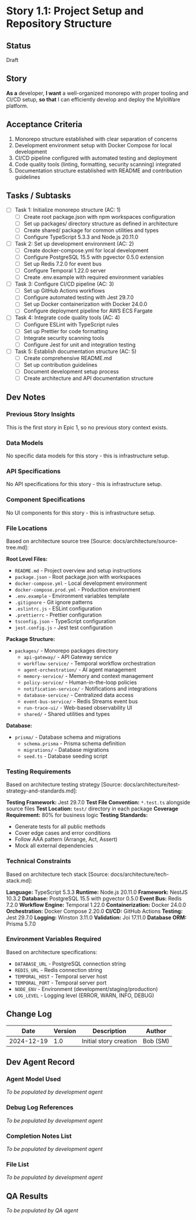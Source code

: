 # Story 1.1: Project Setup and Repository Structure

## Status
Draft

## Story
**As a** developer,
**I want** a well-organized monorepo with proper tooling and CI/CD setup,
**so that** I can efficiently develop and deploy the MyloWare platform.

## Acceptance Criteria
1. Monorepo structure established with clear separation of concerns
2. Development environment setup with Docker Compose for local development
3. CI/CD pipeline configured with automated testing and deployment
4. Code quality tools (linting, formatting, security scanning) integrated
5. Documentation structure established with README and contribution guidelines

## Tasks / Subtasks
- [ ] Task 1: Initialize monorepo structure (AC: 1)
  - [ ] Create root package.json with npm workspaces configuration
  - [ ] Set up packages/ directory structure as defined in architecture
  - [ ] Create shared/ package for common utilities and types
  - [ ] Configure TypeScript 5.3.3 and Node.js 20.11.0
- [ ] Task 2: Set up development environment (AC: 2)
  - [ ] Create docker-compose.yml for local development
  - [ ] Configure PostgreSQL 15.5 with pgvector 0.5.0 extension
  - [ ] Set up Redis 7.2.0 for event bus
  - [ ] Configure Temporal 1.22.0 server
  - [ ] Create .env.example with required environment variables
- [ ] Task 3: Configure CI/CD pipeline (AC: 3)
  - [ ] Set up GitHub Actions workflows
  - [ ] Configure automated testing with Jest 29.7.0
  - [ ] Set up Docker containerization with Docker 24.0.0
  - [ ] Configure deployment pipeline for AWS ECS Fargate
- [ ] Task 4: Integrate code quality tools (AC: 4)
  - [ ] Configure ESLint with TypeScript rules
  - [ ] Set up Prettier for code formatting
  - [ ] Integrate security scanning tools
  - [ ] Configure Jest for unit and integration testing
- [ ] Task 5: Establish documentation structure (AC: 5)
  - [ ] Create comprehensive README.md
  - [ ] Set up contribution guidelines
  - [ ] Document development setup process
  - [ ] Create architecture and API documentation structure

## Dev Notes

### Previous Story Insights
This is the first story in Epic 1, so no previous story context exists.

### Data Models
No specific data models for this story - this is infrastructure setup.

### API Specifications
No API specifications for this story - this is infrastructure setup.

### Component Specifications
No UI components for this story - this is infrastructure setup.

### File Locations
Based on architecture source tree [Source: docs/architecture/source-tree.md]:

**Root Level Files:**
- `README.md` - Project overview and setup instructions
- `package.json` - Root package.json with workspaces
- `docker-compose.yml` - Local development environment
- `docker-compose.prod.yml` - Production environment
- `.env.example` - Environment variables template
- `.gitignore` - Git ignore patterns
- `.eslintrc.js` - ESLint configuration
- `.prettierrc` - Prettier configuration
- `tsconfig.json` - TypeScript configuration
- `jest.config.js` - Jest test configuration

**Package Structure:**
- `packages/` - Monorepo packages directory
  - `api-gateway/` - API Gateway service
  - `workflow-service/` - Temporal workflow orchestration
  - `agent-orchestration/` - AI agent management
  - `memory-service/` - Memory and context management
  - `policy-service/` - Human-in-the-loop policies
  - `notification-service/` - Notifications and integrations
  - `database-service/` - Centralized data access
  - `event-bus-service/` - Redis Streams event bus
  - `run-trace-ui/` - Web-based observability UI
  - `shared/` - Shared utilities and types

**Database:**
- `prisma/` - Database schema and migrations
  - `schema.prisma` - Prisma schema definition
  - `migrations/` - Database migrations
  - `seed.ts` - Database seeding script

### Testing Requirements
Based on architecture testing strategy [Source: docs/architecture/test-strategy-and-standards.md]:

**Testing Framework:** Jest 29.7.0
**Test File Convention:** `*.test.ts` alongside source files
**Test Location:** `test/` directory in each package
**Coverage Requirement:** 80% for business logic
**Testing Standards:**
- Generate tests for all public methods
- Cover edge cases and error conditions
- Follow AAA pattern (Arrange, Act, Assert)
- Mock all external dependencies

### Technical Constraints
Based on architecture tech stack [Source: docs/architecture/tech-stack.md]:

**Language:** TypeScript 5.3.3
**Runtime:** Node.js 20.11.0
**Framework:** NestJS 10.3.2
**Database:** PostgreSQL 15.5 with pgvector 0.5.0
**Event Bus:** Redis 7.2.0
**Workflow Engine:** Temporal 1.22.0
**Containerization:** Docker 24.0.0
**Orchestration:** Docker Compose 2.20.0
**CI/CD:** GitHub Actions
**Testing:** Jest 29.7.0
**Logging:** Winston 3.11.0
**Validation:** Joi 17.11.0
**Database ORM:** Prisma 5.7.0

### Environment Variables Required
Based on architecture specifications:
- `DATABASE_URL` - PostgreSQL connection string
- `REDIS_URL` - Redis connection string
- `TEMPORAL_HOST` - Temporal server host
- `TEMPORAL_PORT` - Temporal server port
- `NODE_ENV` - Environment (development/staging/production)
- `LOG_LEVEL` - Logging level (ERROR, WARN, INFO, DEBUG)

## Change Log

| Date | Version | Description | Author |
|------|---------|-------------|---------|
| 2024-12-19 | 1.0 | Initial story creation | Bob (SM) |

## Dev Agent Record

### Agent Model Used
*To be populated by development agent*

### Debug Log References
*To be populated by development agent*

### Completion Notes List
*To be populated by development agent*

### File List
*To be populated by development agent*

## QA Results
*To be populated by QA agent*
